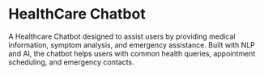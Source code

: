 # HealthCare Chatbot
 A Healthcare Chatbot designed to assist users by providing medical information, symptom analysis, and emergency assistance. Built with NLP and AI, the chatbot helps users with common health queries, appointment scheduling, and emergency contacts.

